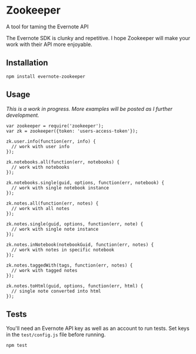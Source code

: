 Zookeeper
=========

A tool for taming the Evernote API

The Evernote SDK is clunky and repetitive. I hope Zookeeper will make your work
with their API more enjoyable.

Installation
------------

```
npm install evernote-zookeeper
```

Usage
-----

*This is a work in progress. More examples will be posted as I further
development.*

```
var zookeeper = require('zookeeper');
var zk = zookeeper({token: 'users-access-token'});

zk.user.info(function(err, info) {
  // work with user info
});

zk.notebooks.all(function(err, notebooks) {
  // work with notebooks
});

zk.notebooks.single(guid, options, function(err, notebook) {
  // work with single notebook instance
});

zk.notes.all(function(err, notes) {
  // work with all notes
});

zk.notes.single(guid, options, function(err, note) {
  // work with single note instance
});

zk.notes.inNotebook(notebookGuid, function(err, notes) {  
  // work with notes in specific notebook
});

zk.notes.taggedWith(tags, function(err, notes) {
  // work with tagged notes
});

zk.notes.toHtml(guid, options, function(err, html) {
  // single note converted into html
});
```

Tests
-----

You'll need an Evernote API key as well as an account to run tests. Set keys in the
`test/config.js` file before running.

```
npm test
```
